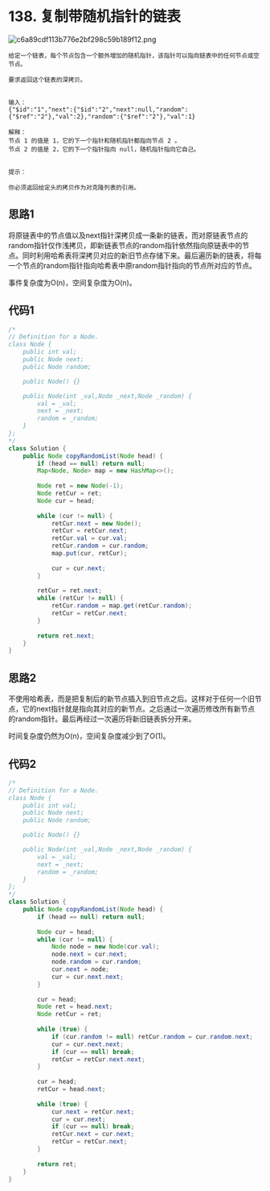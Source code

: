 # 138. 复制带随机指针的链表
![c6a89cdf113b776e2bf298c59b189f12.png](evernotecid://0194EA7F-2C44-4206-88FB-5DC359293050/appyinxiangcom/7603363/ENResource/p1005)
```
给定一个链表，每个节点包含一个额外增加的随机指针，该指针可以指向链表中的任何节点或空节点。

要求返回这个链表的深拷贝。 


输入：
{"$id":"1","next":{"$id":"2","next":null,"random":{"$ref":"2"},"val":2},"random":{"$ref":"2"},"val":1}

解释：
节点 1 的值是 1，它的下一个指针和随机指针都指向节点 2 。
节点 2 的值是 2，它的下一个指针指向 null，随机指针指向它自己。
 

提示：

你必须返回给定头的拷贝作为对克隆列表的引用。
```

## 思路1
将原链表中的节点值以及next指针深拷贝成一条新的链表，而对原链表节点的random指针仅作浅拷贝，即新链表节点的random指针依然指向原链表中的节点。同时利用哈希表将深拷贝对应的新旧节点存储下来。最后遍历新的链表，将每一个节点的random指针指向哈希表中原random指针指向的节点所对应的节点。

事件复杂度为O(n)，空间复杂度为O(n)。

## 代码1
```java
/*
// Definition for a Node.
class Node {
    public int val;
    public Node next;
    public Node random;

    public Node() {}

    public Node(int _val,Node _next,Node _random) {
        val = _val;
        next = _next;
        random = _random;
    }
};
*/
class Solution {
    public Node copyRandomList(Node head) {
        if (head == null) return null;
        Map<Node, Node> map = new HashMap<>();
        
        Node ret = new Node(-1);
        Node retCur = ret;
        Node cur = head;
        
        while (cur != null) {
            retCur.next = new Node();
            retCur = retCur.next;
            retCur.val = cur.val;
            retCur.random = cur.random;
            map.put(cur, retCur);
            
            cur = cur.next;
        }
        
        retCur = ret.next;
        while (retCur != null) {
            retCur.random = map.get(retCur.random);
            retCur = retCur.next;
        }
        
        return ret.next;
    }
}
```

## 思路2
不使用哈希表，而是把复制后的新节点插入到旧节点之后。这样对于任何一个旧节点，它的next指针就是指向其对应的新节点。之后通过一次遍历修改所有新节点的random指针。最后再经过一次遍历将新旧链表拆分开来。

时间复杂度仍然为O(n)，空间复杂度减少到了O(1)。


## 代码2
```java
/*
// Definition for a Node.
class Node {
    public int val;
    public Node next;
    public Node random;

    public Node() {}

    public Node(int _val,Node _next,Node _random) {
        val = _val;
        next = _next;
        random = _random;
    }
};
*/
class Solution {
    public Node copyRandomList(Node head) {
        if (head == null) return null;
        
        Node cur = head;
        while (cur != null) {
            Node node = new Node(cur.val);
            node.next = cur.next;
            node.random = cur.random;
            cur.next = node;
            cur = cur.next.next;
        }
        
        cur = head;
        Node ret = head.next;
        Node retCur = ret;
    
        while (true) {
            if (cur.random != null) retCur.random = cur.random.next;
            cur = cur.next.next;
            if (cur == null) break;
            retCur = retCur.next.next;
        }
        
        cur = head;
        retCur = head.next;
        
        while (true) {
            cur.next = retCur.next;
            cur = cur.next;
            if (cur == null) break;
            retCur.next = cur.next;
            retCur = retCur.next;
        }
        
        return ret;
    }
}
```

